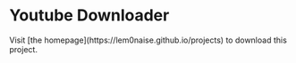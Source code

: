 <h1> Youtube Downloader</h1>
Visit [the homepage](https://lem0naise.github.io/projects) to download this project.
